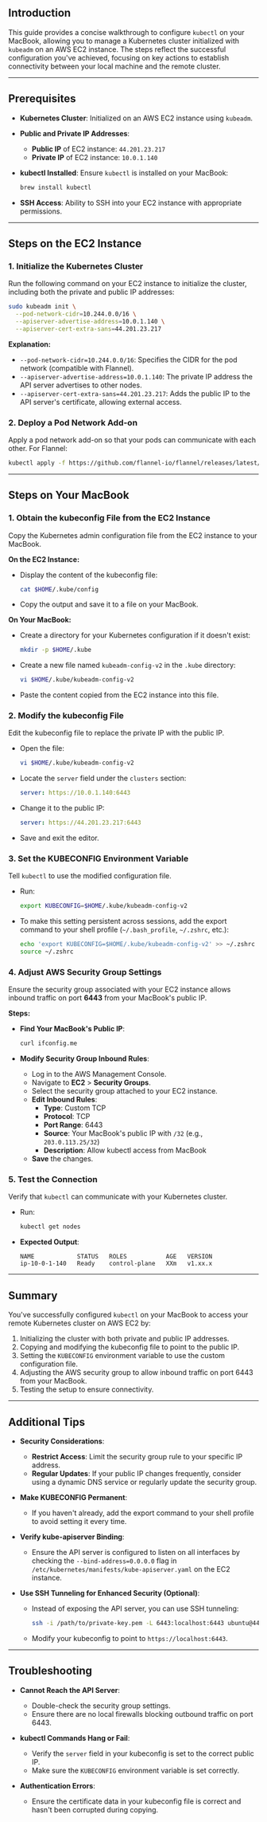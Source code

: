 ## **Introduction**

This guide provides a concise walkthrough to configure `kubectl` on your MacBook, allowing you to manage a Kubernetes cluster initialized with `kubeadm` on an AWS EC2 instance. The steps reflect the successful configuration you've achieved, focusing on key actions to establish connectivity between your local machine and the remote cluster.

---

## **Prerequisites**

- **Kubernetes Cluster**: Initialized on an AWS EC2 instance using `kubeadm`.
- **Public and Private IP Addresses**:
  - **Public IP** of EC2 instance: `44.201.23.217`
  - **Private IP** of EC2 instance: `10.0.1.140`
- **kubectl Installed**: Ensure `kubectl` is installed on your MacBook:
  
  ```bash
  brew install kubectl
  ```
  
- **SSH Access**: Ability to SSH into your EC2 instance with appropriate permissions.

---

## **Steps on the EC2 Instance**

### **1. Initialize the Kubernetes Cluster**

Run the following command on your EC2 instance to initialize the cluster, including both the private and public IP addresses:

```bash
sudo kubeadm init \
  --pod-network-cidr=10.244.0.0/16 \
  --apiserver-advertise-address=10.0.1.140 \
  --apiserver-cert-extra-sans=44.201.23.217
```

**Explanation:**

- `--pod-network-cidr=10.244.0.0/16`: Specifies the CIDR for the pod network (compatible with Flannel).
- `--apiserver-advertise-address=10.0.1.140`: The private IP address the API server advertises to other nodes.
- `--apiserver-cert-extra-sans=44.201.23.217`: Adds the public IP to the API server's certificate, allowing external access.

### **2. Deploy a Pod Network Add-on**

Apply a pod network add-on so that your pods can communicate with each other. For Flannel:

```bash
kubectl apply -f https://github.com/flannel-io/flannel/releases/latest/download/kube-flannel.yml
```

---

## **Steps on Your MacBook**

### **1. Obtain the kubeconfig File from the EC2 Instance**

Copy the Kubernetes admin configuration file from the EC2 instance to your MacBook.

**On the EC2 Instance:**

- Display the content of the kubeconfig file:

  ```bash
  cat $HOME/.kube/config
  ```

- Copy the output and save it to a file on your MacBook.

**On Your MacBook:**

- Create a directory for your Kubernetes configuration if it doesn't exist:

  ```bash
  mkdir -p $HOME/.kube
  ```

- Create a new file named `kubeadm-config-v2` in the `.kube` directory:

  ```bash
  vi $HOME/.kube/kubeadm-config-v2
  ```

- Paste the content copied from the EC2 instance into this file.

### **2. Modify the kubeconfig File**

Edit the kubeconfig file to replace the private IP with the public IP.

- Open the file:

  ```bash
  vi $HOME/.kube/kubeadm-config-v2
  ```

- Locate the `server` field under the `clusters` section:

  ```yaml
  server: https://10.0.1.140:6443
  ```

- Change it to the public IP:

  ```yaml
  server: https://44.201.23.217:6443
  ```

- Save and exit the editor.

### **3. Set the KUBECONFIG Environment Variable**

Tell `kubectl` to use the modified configuration file.

- Run:

  ```bash
  export KUBECONFIG=$HOME/.kube/kubeadm-config-v2
  ```

- To make this setting persistent across sessions, add the export command to your shell profile (`~/.bash_profile`, `~/.zshrc`, etc.):

  ```bash
  echo 'export KUBECONFIG=$HOME/.kube/kubeadm-config-v2' >> ~/.zshrc
  source ~/.zshrc
  ```

### **4. Adjust AWS Security Group Settings**

Ensure the security group associated with your EC2 instance allows inbound traffic on port **6443** from your MacBook's public IP.

**Steps:**

- **Find Your MacBook's Public IP**:

  ```bash
  curl ifconfig.me
  ```

- **Modify Security Group Inbound Rules**:

  - Log in to the AWS Management Console.
  - Navigate to **EC2** > **Security Groups**.
  - Select the security group attached to your EC2 instance.
  - **Edit Inbound Rules**:
    - **Type**: Custom TCP
    - **Protocol**: TCP
    - **Port Range**: 6443
    - **Source**: Your MacBook's public IP with `/32` (e.g., `203.0.113.25/32`)
    - **Description**: Allow kubectl access from MacBook
  - **Save** the changes.

### **5. Test the Connection**

Verify that `kubectl` can communicate with your Kubernetes cluster.

- Run:

  ```bash
  kubectl get nodes
  ```

- **Expected Output**:

  ```
  NAME            STATUS   ROLES           AGE   VERSION
  ip-10-0-1-140   Ready    control-plane   XXm   v1.xx.x
  ```

---

## **Summary**

You've successfully configured `kubectl` on your MacBook to access your remote Kubernetes cluster on AWS EC2 by:

1. Initializing the cluster with both private and public IP addresses.
2. Copying and modifying the kubeconfig file to point to the public IP.
3. Setting the `KUBECONFIG` environment variable to use the custom configuration file.
4. Adjusting the AWS security group to allow inbound traffic on port 6443 from your MacBook.
5. Testing the setup to ensure connectivity.

---

## **Additional Tips**

- **Security Considerations**:

  - **Restrict Access**: Limit the security group rule to your specific IP address.
  - **Regular Updates**: If your public IP changes frequently, consider using a dynamic DNS service or regularly update the security group.

- **Make KUBECONFIG Permanent**:

  - If you haven't already, add the export command to your shell profile to avoid setting it every time.

- **Verify kube-apiserver Binding**:

  - Ensure the API server is configured to listen on all interfaces by checking the `--bind-address=0.0.0.0` flag in `/etc/kubernetes/manifests/kube-apiserver.yaml` on the EC2 instance.

- **Use SSH Tunneling for Enhanced Security (Optional)**:

  - Instead of exposing the API server, you can use SSH tunneling:

    ```bash
    ssh -i /path/to/private-key.pem -L 6443:localhost:6443 ubuntu@44.201.23.217
    ```

  - Modify your kubeconfig to point to `https://localhost:6443`.

---

## **Troubleshooting**

- **Cannot Reach the API Server**:

  - Double-check the security group settings.
  - Ensure there are no local firewalls blocking outbound traffic on port 6443.

- **kubectl Commands Hang or Fail**:

  - Verify the `server` field in your kubeconfig is set to the correct public IP.
  - Make sure the `KUBECONFIG` environment variable is set correctly.

- **Authentication Errors**:

  - Ensure the certificate data in your kubeconfig file is correct and hasn't been corrupted during copying.



